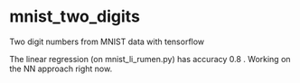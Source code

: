 # mnist_two_digits
Two digit numbers from MNIST data with tensorflow

The linear regression (on mnist_li_rumen.py) has accuracy 0.8 . 
Working on the NN approach right now. 
